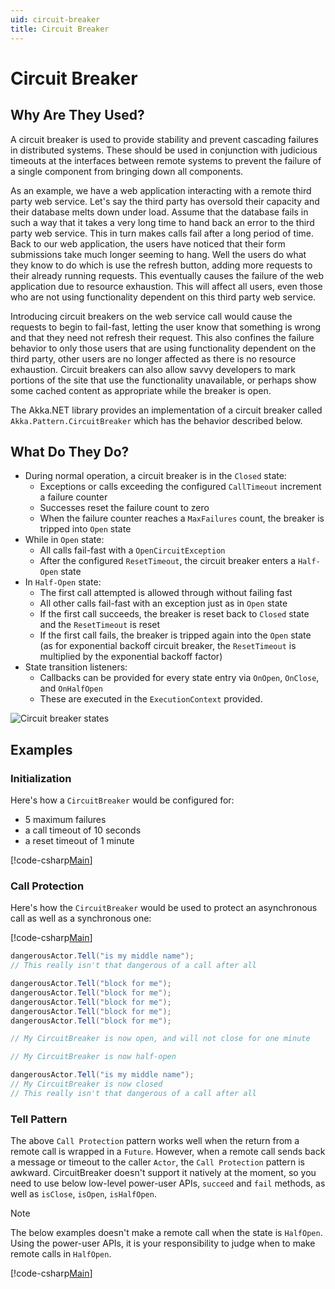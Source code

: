 ```yaml
---
uid: circuit-breaker
title: Circuit Breaker
---
```

# Circuit Breaker

## Why Are They Used?

A circuit breaker is used to provide stability and prevent cascading failures in distributed systems. These should be used in conjunction with judicious timeouts at the interfaces between remote systems to prevent the failure of a single component from bringing down all components.

As an example, we have a web application interacting with a remote third party web service. Let's say the third party has oversold their capacity and their database melts down under load. Assume that the database fails in such a way that it takes a very long time to hand back an error to the third party web service. This in turn makes calls fail after a long period of time. Back to our web application, the users have noticed that their form submissions take much longer seeming to hang. Well the users do what they know to do which is use the refresh button, adding more requests to their already running requests. This eventually causes the failure of the web application due to resource exhaustion. This will affect all users, even those who are not using functionality dependent on this third party web service.

Introducing circuit breakers on the web service call would cause the requests to begin to fail-fast, letting the user know that something is wrong and that they need not refresh their request. This also confines the failure behavior to only those users that are using functionality dependent on the third party, other users are no longer affected as there is no resource exhaustion. Circuit breakers can also allow savvy developers to mark portions of the site that use the functionality unavailable, or perhaps show some cached content as appropriate while the breaker is open.

The Akka.NET library provides an implementation of a circuit breaker called `Akka.Pattern.CircuitBreaker` which has the behavior described below.

## What Do They Do?

* During normal operation, a circuit breaker is in the `Closed` state:
  * Exceptions or calls exceeding the configured `СallTimeout` increment a failure counter
  * Successes reset the failure count to zero
  * When the failure counter reaches a `MaxFailures` count, the breaker is tripped into `Open` state
* While in `Open` state:
  * All calls fail-fast with a `OpenCircuitException`
  * After the configured `ResetTimeout`, the circuit breaker enters a `Half-Open` state
* In `Half-Open` state:
  * The first call attempted is allowed through without failing fast
  * All other calls fail-fast with an exception just as in `Open` state
  * If the first call succeeds, the breaker is reset back to `Closed` state and the `ResetTimeout` is reset
  * If the first call fails, the breaker is tripped again into the `Open` state (as for exponential backoff circuit breaker, the `ResetTimeout` is multiplied by the exponential backoff factor)
* State transition listeners:
  * Callbacks can be provided for every state entry via `OnOpen`, `OnClose`, and `OnHalfOpen`
  * These are executed in the `ExecutionContext` provided.

![Circuit breaker states](/images/circuit-breaker-states.png)

## Examples

### Initialization

Here's how a `CircuitBreaker` would be configured for:

* 5 maximum failures
* a call timeout of 10 seconds
* a reset timeout of 1 minute

[!code-csharp[Main](../../../src/core/Akka.Docs.Tests/Utilities/CircuitBreakerDocSpec.cs?name=circuit-breaker-usage)]

### Call Protection

Here's how the `CircuitBreaker` would be used to protect an asynchronous
call as well as a synchronous one:

[!code-csharp[Main](../../../src/core/Akka.Docs.Tests/Utilities/CircuitBreakerDocSpec.cs?name=call-protection)]

```csharp
dangerousActor.Tell("is my middle name");
// This really isn't that dangerous of a call after all

dangerousActor.Tell("block for me");
dangerousActor.Tell("block for me");
dangerousActor.Tell("block for me");
dangerousActor.Tell("block for me");
dangerousActor.Tell("block for me");

// My CircuitBreaker is now open, and will not close for one minute

// My CircuitBreaker is now half-open

dangerousActor.Tell("is my middle name");
// My CircuitBreaker is now closed
// This really isn't that dangerous of a call after all
```

### Tell Pattern

The above ``Call Protection`` pattern works well when the return from a remote call is wrapped in a ``Future``. However, when a remote call sends back a message or timeout to the caller ``Actor``, the ``Call Protection`` pattern is awkward. CircuitBreaker doesn't support it natively at the moment, so you need to use below low-level power-user APIs, ``succeed``  and  ``fail`` methods, as well as ``isClose``, ``isOpen``, ``isHalfOpen``.

>[!NOTE]
>The below examples doesn't make a remote call when the state is `HalfOpen`. Using the power-user APIs, it is your responsibility to judge when to make remote calls in `HalfOpen`.

[!code-csharp[Main](../../../src/core/Akka.Docs.Tests/Utilities/CircuitBreakerDocSpec.cs?name=circuit-breaker-tell-pattern)]

